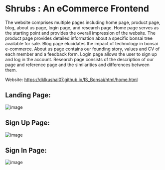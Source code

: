 # Shrubs : An eCommerce Frontend

The website comprises multiple pages including home page, product page, blog, about us page, login page, and research page. Home page serves as the starting point and
provides the overall impression of the website. The product page provides detailed information about a specific bonsai tree available for sale. Blog page elucidates the
impact of technology in bonsai e-commerce. About us page contains our founding story, values and CV of each member and a feedback form. Login page allows the user to sign
up and log in the account. Research page consists of the description of our page and reference page and the similarities and differences between them.

Website: https://dklkushal07.github.io/IS_Bonsai/html/home.html

## Landing Page:
![image](https://github.com/dklkushal07/IS_Bonsai/assets/68638711/380d3f4f-46e6-42d6-a08f-f9ed9e117921)

## Sign Up Page:
![image](https://github.com/dklkushal07/IS_Bonsai/assets/68638711/e66ce781-b323-4014-82ba-9a35dd2f9cdd)

## Sign In Page:
![image](https://github.com/dklkushal07/IS_Bonsai/assets/68638711/efb1b762-ccaa-49c9-b602-fb8820c7bd39)
